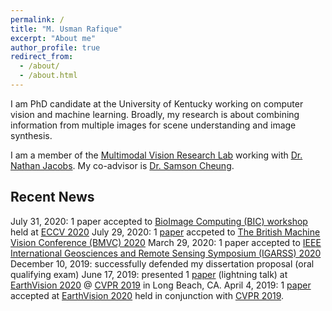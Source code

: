 ```yaml
---
permalink: /
title: "M. Usman Rafique"
excerpt: "About me"
author_profile: true
redirect_from: 
  - /about/
  - /about.html
---
```

I am PhD candidate at the University of Kentucky working on computer vision and machine learning. Broadly, my research is about combining information from multiple images for scene understanding and image synthesis.

I am a member of the [Multimodal Vision Research Lab](http://mvrl.cs.uky.edu/) working with [Dr. Nathan Jacobs](https://jacobsn.github.io/). My co-advisor is [Dr. Samson Cheung](https://sites.google.com/view/dr-cheung).

## Recent News

July 31, 2020: 1 paper accepted to [BioImage Computing (BIC) workshop](https://www.bioimagecomputing.com/) held at [ECCV 2020](https://eccv2020.eu/)
July 29, 2020: 1 [paper](http://urafique.com/gaf/) accpeted to [The British Machine Vision Conference (BMVC) 2020](https://bmvc2020.github.io/)
March 29, 2020: 1 paper accepted to [IEEE International Geosciences and Remote Sensing Symposium (IGARSS) 2020](https://igarss2020.org/)
December 10, 2019: successfully defended my dissertation proposal (oral qualifying exam)
June 17, 2019: presented 1 [paper](http://urafique.com/publication/2019-Fusion-CVPRW) (lightning talk) at [EarthVision 2020](https://www.grss-ieee.org/earthvision2019/) @ [CVPR 2019](http://cvpr2019.thecvf.com/) in Long Beach, CA.
April 4, 2019: 1 [paper](http://urafique.com/publication/2019-Fusion-CVPRW) accepted at [EarthVision 2020](https://www.grss-ieee.org/earthvision2019/) held in conjunction with [CVPR 2019](http://cvpr2019.thecvf.com/).
